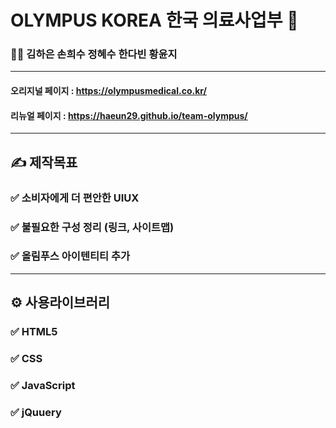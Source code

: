 #  OLYMPUS KOREA 한국 의료사업부 🏣

### 💁‍♀️ 김하은 손희수 정혜수 한다빈 황윤지

---

#### 오리지널 페이지 : https://olympusmedical.co.kr/

#### 리뉴얼 페이지 : https://haeun29.github.io/team-olympus/




---

## ✍ **제작목표**



### ✅  소비자에게 더 편안한 UIUX
### ✅  불필요한 구성 정리 (링크, 사이트맵)
### ✅  올림푸스 아이텐티티 추가



---

## ⚙ **사용라이브러리**


### ✅  HTML5
### ✅  CSS
### ✅  JavaScript
### ✅  jQuuery


